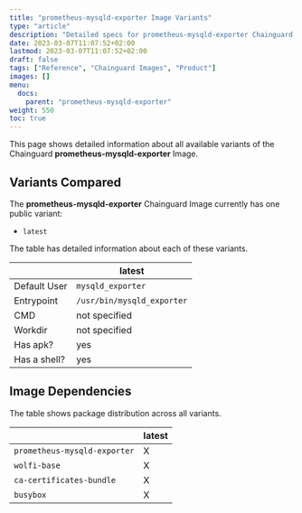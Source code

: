 ```yaml
---
title: "prometheus-mysqld-exporter Image Variants"
type: "article"
description: "Detailed specs for prometheus-mysqld-exporter Chainguard Image Variants"
date: 2023-03-07T11:07:52+02:00
lastmod: 2023-03-07T11:07:52+02:00
draft: false
tags: ["Reference", "Chainguard Images", "Product"]
images: []
menu:
  docs:
    parent: "prometheus-mysqld-exporter"
weight: 550
toc: true
---
```


This page shows detailed information about all available variants of the Chainguard **prometheus-mysqld-exporter** Image.

## Variants Compared
The **prometheus-mysqld-exporter** Chainguard Image currently has one public variant: 

- `latest`

The table has detailed information about each of these variants.

|              | latest                     |
|--------------|----------------------------|
| Default User | `mysqld_exporter`          |
| Entrypoint   | `/usr/bin/mysqld_exporter` |
| CMD          | not specified              |
| Workdir      | not specified              |
| Has apk?     | yes                        |
| Has a shell? | yes                        |

## Image Dependencies
The table shows package distribution across all variants.

|                              | latest |
|------------------------------|--------|
| `prometheus-mysqld-exporter` | X      |
| `wolfi-base`                 | X      |
| `ca-certificates-bundle`     | X      |
| `busybox`                    | X      |
